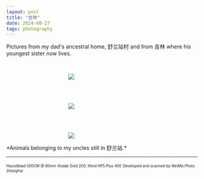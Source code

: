 ```yaml
---
layout: post
title: "吉林"
date: 2024-08-27
tags: photography
---
```


Pictures from my dad's ancestral home, 舒兰站村 and from 吉林 where his youngest sister now lives.

<br>
<p align="center">
<img style="max-width: 1024px; margin: 0 0 0 -162px;" src="https://storage.googleapis.com/fkwang_blog_image_hosting/2024_08_27_china/img1.jpg">
</p>
<br>

<br>
<p align="center">
<img style="max-width: 1024px; margin: 0 0 0 -162px;" src="https://storage.googleapis.com/fkwang_blog_image_hosting/2024_08_27_china/img2.jpg">
</p>
<br>

<br>
<p align="center">
<img style="max-width: 1024px; margin: 0 0 0 -162px;" src="https://storage.googleapis.com/fkwang_blog_image_hosting/2024_08_27_china/img3.jpg">
</p>
*Animals belonging to my uncles still in 舒兰站.*
<br>

---

<sub><sup>Hasselblad 500CM @ 80mm</sup></sub>
<sub><sup>Kodak Gold 200, Ilford HP5 Plus 400</sup></sub>
<sub><sup>Developed and scanned by *WeiMa Photo Shanghai*</sup></sub>
